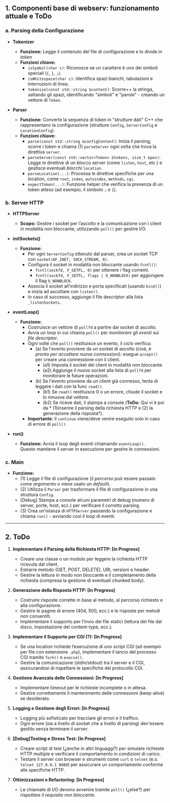 ## **1. Componenti base di webserv: funzionamento attuale e ToDo**

### **a. Parsing della Configurazione**

- **Tokenizer**  
  - **Funzione:** Legge il contenuto del file di configurazione e lo divide in *token*
  - **Funzioni chiave:**  
    - `isSymbol(char c)`: Riconosce se un carattere è uno dei simboli speciali (`{`, `}`, `;`).
    - `isWhitespace(char c)`: Identifica spazi bianchi, tabulazioni e interruzioni di linea.
    - `tokenize(const std::string &content)`: Scorre++ la stringa, saltando gli spazi, identificando "simboli" e "parole" - creando un vettore di `Token`.

- **Parser**  
  - **Funzione:** Converte la sequenza di token in "strutture dati" C++ che rappresentano la configurazione (strutture `Config`, `ServerConfig` e `LocationConfig`).
  - **Funzioni chiave:**  
    - `parse(const std::string &configContent)`: Inizia il parsing, scorre i token e chiama (1) `parseServer` ogni volta che trova la direttiva `server`.
    - `parseServer(const std::vector<Token> &tokens, size_t &pos)`: Legge le direttive di un blocco server (come `listen`, `host`, etc.) e gestisce eventuali *blocchi* `location`.
    - `parseLocation(...)`: Processa le direttive specifiche per una location, come `root`, `index`, `autoindex`, `methods`, `cgi`.
    - `expectToken(...)`: Funzione helper che verifica la presenza di un token atteso (ad esempio, il simbolo `;` o `{`).

### **b. Server HTTP**

- **HTTPServer**
  - **Scopo:** Gestire i socket per l’ascolto e la comunicazione con i client in modalità non bloccante, utilizzando `poll()` per gestire I/O.
  
- **initSockets()**
  - **Funzione:**  
    - Per ogni `ServerConfig` ottenuto dal parser, crea un socket TCP con `socket(AF_INET, SOCK_STREAM, 0)`.
    - Configura il socket in modalità non bloccante usando `fcntl()`:
      - `fcntl(sockfd, F_GETFL, 0)` per ottenere i flag correnti.
      - `fcntl(sockfd, F_SETFL, flags | O_NONBLOCK)` per aggiungere il flag `O_NONBLOCK`.
    - Associa il socket all’indirizzo e porta specificati (usando `bind()`) e inizia ad ascoltare con `listen()`.
    - In caso di successo, aggiunge il file descriptor alla lista `_listenSockets`.

- **eventLoop()**
  - **Funzione:**  
    - Costruisce un vettore di `pollfd` a partire dai socket di ascolto.
    - Avvia un loop in cui chiama `poll()` per *monitorare gli eventi* sui *file descriptor*.
    - Ogni volte che `poll()` restituisce un evento, il ciclo verifica:
      - (a) Se l'evento proviene da un socket di ascolto (cioè, è *pronto per accettare nuove connessioni*): esegue `accept()` per creare una connessione con il client.  
        - (a1) Imposta il socket del client in modalità non bloccante.
        - (a2) Aggiunge il nuovo socket alla lista di `pollfd` per monitorare le future operazioni.
      - (b) Se l'evento proviene da un client già connesso, tenta di leggere i dati con la func `read()`.  
        - (b1) Se `read()` restituisce 0 o un errore, chiude il socket e lo rimuove dal vettore.
        - (b2) Se riceve dati, li stampa a console (**ToDo:** Qui vi è poi da * (1)inserire il parsing della richiesta HTTP e (2) la generazione della risposta*).
    - **Importante:** il `continue` viene/deve venire eseguito solo in caso di errore di `poll()`.

- **run()**
  - **Funzione:** Avvia il loop degli eventi chiamando `eventLoop()`.  
    Questo mantiene il server in esecuzione per gestire le connessioni.

### **c. Main**

- **Funzione:**  
  - (1) Legge il file di configurazione (il *percorso* può essere passato *come argomento* o viene usato un *default*).
  - (2) Utilizza il `Parser` per trasformare il file di configurazione in una struttura `Config`.
  - [Debug] Stampa a console alcuni parametri di debug (numero di server, porte, host, ecc.) per verificare il corretto parsing.
  - (3) Crea un'istanza di `HTTPServer` passando la configurazione e chiama `run()` - avviando così il loop di eventi.

---

## **2. ToDo**

1. **Implementare il Parsing della Richiesta HTTP: [In Progress]**
   - Creare una classe o un modulo per leggere la richiesta HTTP ricevuta dal client.
   - Estrarre metodo (GET, POST, DELETE), URI, versioni e header.
   - Gestire la lettura in modo non bloccante e il completamento della richiesta (compresa la gestione di eventuali chunked body).

2. **Generazione della Risposta HTTP: [In Progress]**
   - Costruire risposte corrette in base al metodo, al percorso richiesto e alla configurazione.
   - Gestire le pagine di errore (404, 500, ecc.) e le risposte per metodi non consentiti.
   - Implementare il supporto per l’invio dei file statici (lettura del file dal disco, impostazione del content-type, ecc.).

3. **Implementare il Supporto per CGI (?): [In Progress]**
   - Se una location richiede l’esecuzione di uno script CGI (ad esempio per file con estensione `.php`), implementare il lancio del processo CGI tramite `fork()` e `execve()`.
   - Gestire la comunicazione (stdin/stdout) tra il server e il CGI, assicurandosi di rispettare le specifiche del protocollo CGI.

4. **Gestione Avanzata delle Connessioni: [In Progress]**
   - Implementare timeout per le richieste incomplete o in attesa.
   - Gestire correttamente il mantenimento delle connessioni (keep-alive) se desiderato.

5. **Logging e Gestione degli Errori: [In Progress]**
   - Logging più sofisticato per tracciare gli errori e il traffico.
   - Ogni errore (sia a livello di socket che a livello di parsing) dev'essere gestito senza terminare il *server*.

6. **[Debug]Testing e Stress Test: [In Progress]**
   - Creare script di test (¿anche in altri linguaggi?) per simulare richieste HTTP multiple e verificare il comportamento in condizioni di carico.
   - Testare il server con browser e strumenti come `curl` o `telnet` (e.s. `telnet 127.0.0.1 8080`) per assicurare un
   comportamento conforme alle specifiche HTTP. 

7. **Ottimizzazioni e Refactoring: [In Progress]**
   - Le chiamate di I/O devono avvenire tramite `poll()` (¿else?) per *rispettare il requisito non bloccante*.
